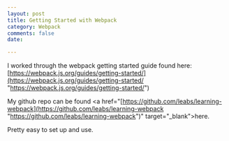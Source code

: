 ```yaml
---
layout: post
title: Getting Started with Webpack
category: Webpack
comments: false
date: 

---
```

I worked through the webpack getting started guide found here: [https://webpack.js.org/guides/getting-started/](https://webpack.js.org/guides/getting-started/ "https://webpack.js.org/guides/getting-started/")

My github repo can be found <a href="[https://github.com/leabs/learning-webpack](https://github.com/leabs/learning-webpack "https://github.com/leabs/learning-webpack")" target="_blank">here</a>.

Pretty easy to set up and use. 